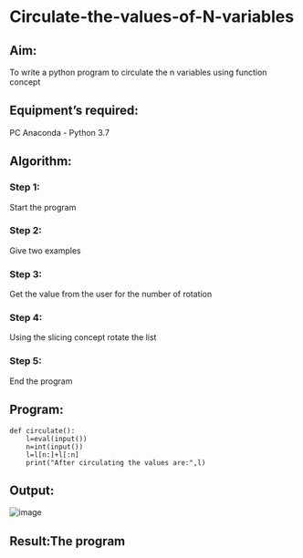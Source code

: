# Circulate-the-values-of-N-variables
## Aim:
To write a python program to circulate the n variables using function concept
## Equipment’s required:
PC
Anaconda - Python 3.7
## Algorithm: 
### Step 1:
Start the program
### Step 2: 
Give two examples
### Step 3: 
Get the value from the user for the number of rotation
### Step 4: 
Using the slicing concept rotate the list
### Step 5: 
End the program 
## Program:
~~~
def circulate():
    l=eval(input())
    n=int(input())
    l=l[n:]+l[:n]
    print("After circulating the values are:",l)
~~~
## Output:
![image](https://github.com/Sheetalshee/Circulate-the-values-of-N-variables/assets/144979107/280ccc6f-9618-452c-a41d-1eedb422e819)


## Result:The program
